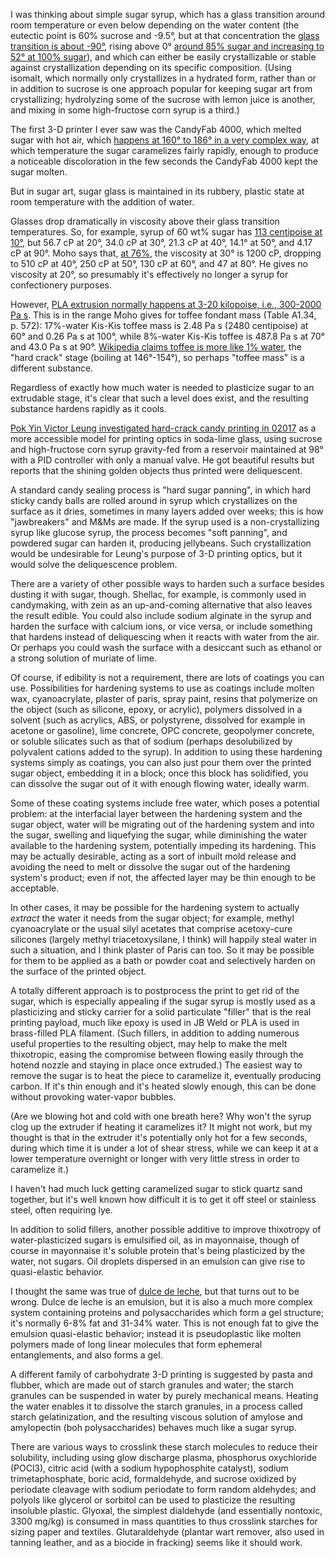 I was thinking about simple sugar syrup, which has a glass transition
around room temperature or even below depending on the water content
(the eutectic point is 60% sucrose and -9.5°, but at that
concentration the [glass transition is about -90°][1], rising above 0°
[around 85% sugar and increasing to 52° at 100% sugar][2]), and which
can either be easily crystallizable or stable against crystallization
depending on its specific composition.  (Using isomalt, which normally
only crystallizes in a hydrated form, rather than or in addition to
sucrose is one approach popular for keeping sugar art from
crystallizing; hydrolyzing some of the sucrose with lemon juice is
another, and mixing in some high-fructose corn syrup is a third.)

[1]: https://www.doitpoms.ac.uk/tlplib/biocrystal/water-sucrose.php
[2]: http://imartinez.etsiae.upm.es/~isidoro/bk3/c07sol/Solution%20properties.pdf

The first 3-D printer I ever saw was the CandyFab 4000, which melted
sugar with hot air, which [happens at 160° to 186° in a very complex
way][0], at which temperature the sugar caramelizes fairly rapidly,
enough to produce a noticeable discoloration in the few seconds the
CandyFab 4000 kept the sugar molten.

[0]: https://pubs.acs.org/doi/10.1021/jf3002526

But in sugar art, sugar glass is maintained in its rubbery, plastic
state at room temperature with the addition of water.

Glasses drop dramatically in viscosity above their glass transition
temperatures.  So, for example, syrup of 60 wt% sugar has [113
centipoise at 10°][3], but 56.7 cP at 20°, 34.0 cP at 30°, 21.3 cP at
40°, 14.1° at 50°, and 4.17 cP at 90°.  Moho says that, [at 76%][4],
the viscosity at 30° is 1200 cP, dropping to 510 cP at 40°, 250 cP at
50°, 130 cP at 60°, and 47 at 80°.  He gives no viscosity at 20°, so
presumably it's effectively no longer a syrup for confectionery
purposes.

However, [PLA extrusion normally happens at 3-20 kilopoise, i.e.,
300-2000 Pa s][5].  This is in the range Moho gives for toffee fondant
mass (Table A1.34, p. 572): 17%-water Kis-Kis toffee mass is 2.48 Pa s
(2480 centipoise) at 60° and 0.26 Pa s at 100°, while 8%-water Kis-Kis
toffee is 487.8 Pa s at 70° and 43.0 Pa s at 90°.  [Wikipedia claims
toffee is more like 1% water][6], the "hard crack" stage (boiling at
146°-154°), so perhaps "toffee mass" is a different substance.

[3]: https://www.engineeringtoolbox.com/sugar-solutions-dynamic-viscosity-d_1895.html
[4]: https://onlinelibrary.wiley.com/doi/pdf/10.1002/9781444320527.app1 "Confectionery and Chocolate Engineering: Principles and Applications, Ferenc Á. Moho, 02010"
[5]: https://core.ac.uk/download/pdf/163105304.pdf "Influence of printing parameters on the stability of deposited beads in fused filament fabrication of poly(lactic) acid, p. 13, section 'shear rate and viscosity of the polymer in the liquefier'"
[6]: https://en.wikipedia.org/wiki/Candy_making#Sugar_stages

Regardless of exactly how much water is needed to plasticize sugar to
an extrudable stage, it's clear that such a level does exist, and the
resulting substance hardens rapidly as it cools.

[Pok Yin Victor Leung investigated hard-crack candy printing in
02017][7] as a more accessible model for printing optics in soda-lime
glass, using sucrose and high-fructose corn syrup gravity-fed from a
reservoir maintained at 98° with a PID controller with only a manual
valve.  He got beautiful results but reports that the shining golden
objects thus printed were deliquescent.

[7]: https://dspace.mit.edu/bitstream/handle/1721.1/115176/Leung-Sugar%203D%20Printing_%20Additive%20Manufac.pdf?sequence=1&isAllowed=y

A standard candy sealing process is "hard sugar panning", in which
hard sticky candy balls are rolled around in syrup which crystallizes
on the surface as it dries, sometimes in many layers added over weeks;
this is how "jawbreakers" and M&Ms are made.  If the syrup used is a
non-crystallizing syrup like glucose syrup, the process becomes "soft
panning", and powdered sugar can harden it, producing jellybeans.
Such crystallization would be undesirable for Leung's purpose of 3-D
printing optics, but it would solve the deliquescence problem.

There are a variety of other possible ways to harden such a surface
besides dusting it with sugar, though.  Shellac, for example, is
commonly used in candymaking, with zein as an up-and-coming
alternative that also leaves the result edible.  You could also
include sodium alginate in the syrup and harden the surface with
calcium ions, or vice versa, or include something that hardens instead
of deliquescing when it reacts with water from the air.  Or perhaps
you could wash the surface with a desiccant such as ethanol or a
strong solution of muriate of lime.

Of course, if edibility is not a requirement, there are lots of
coatings you can use.  Possibilities for hardening systems to use as
coatings include molten wax, cyanoacrylate, plaster of paris, spray
paint, resins that polymerize on the object (such as silicone, epoxy,
or acrylic), polymers dissolved in a solvent (such as acrylics, ABS,
or polystyrene, dissolved for example in acetone or gasoline), lime
concrete, OPC concrete, geopolymer concrete, or soluble silicates such
as that of sodium (perhaps desolubilized by polyvalent cations added
to the syrup).  In addition to using these hardening systems simply as
coatings, you can also just pour them over the printed sugar object,
embedding it in a block; once this block has solidified, you can
dissolve the sugar out of it with enough flowing water, ideally warm.

Some of these coating systems include free water, which poses a
potential problem: at the interfacial layer between the hardening
system and the sugar object, water will be migrating out of the
hardening system and into the sugar, swelling and liquefying the
sugar, while diminishing the water available to the hardening system,
potentially impeding its hardening.  This may be actually desirable,
acting as a sort of inbuilt mold release and avoiding the need to melt
or dissolve the sugar out of the hardening system's product; even if
not, the affected layer may be thin enough to be acceptable.

In other cases, it may be possible for the hardening system to
actually *extract* the water it needs from the sugar object; for
example, methyl cyanoacrylate or the usual silyl acetates that
comprise acetoxy-cure silicones (largely methyl triacetoxysilane, I
think) will happily steal water in such a situation, and I think
plaster of Paris can too.  So it may be possible for them to be
applied as a bath or powder coat and selectively harden on the surface
of the printed object.

A totally different approach is to postprocess the print to get rid of
the sugar, which is especially appealing if the sugar syrup is mostly
used as a plasticizing and sticky carrier for a solid particulate
"filler" that is the real printing payload, much like epoxy is used in
JB Weld or PLA is used in brass-filled PLA filament.  (Such fillers,
in addition to adding numerous useful properties to the resulting
object, may help to make the melt thixotropic, easing the compromise
between flowing easily through the hotend nozzle and staying in place
once extruded.)  The easiest way to remove the sugar is to heat the
piece to caramelize it, eventually producing carbon.  If it's thin
enough and it's heated slowly enough, this can be done without
provoking water-vapor bubbles.

(Are we blowing hot and cold with one breath here?  Why won't the
syrup clog up the extruder if heating it caramelizes it?  It might not
work, but my thought is that in the extruder it's potentially only hot
for a few seconds, during which time it is under a lot of shear
stress, while we can keep it at a lower temperature overnight or
longer with very little stress in order to caramelize it.)

I haven't had much luck getting caramelized sugar to stick quartz sand
together, but it's well known how difficult it is to get it off steel
or stainless steel, often requiring lye.

In addition to solid fillers, another possible additive to improve
thixotropy of water-plasticized sugars is emulsified oil, as in
mayonnaise, though of course in mayonnaise it's soluble protein that's
being plasticized by the water, not sugars.  Oil droplets dispersed in
an emulsion can give rise to quasi-elastic behavior.

I thought the same was true of [dulce de leche][8], but that turns out
to be wrong.  Dulce de leche is an emulsion, but it is also a much
more complex system containing proteins and polysaccharides which form
a gel structure; it's normally 6-8% fat and 31-34% water.  This is not
enough fat to give the emulsion quasi-elastic behavior; instead it is
pseudoplastic like molten polymers made of long linear molecules that
form ephemeral entanglements, and also forms a gel.

[8]: https://ri.conicet.gov.ar/handle/11336/103304 "Physicochemical and Rheological Characterization of 'Dulce de Leche', Ranalli, Andres, Califano 02011, CC-BY-NC-SA"

A different family of carbohydrate 3-D printing is suggested by pasta
and flubber, which are made out of starch granules and water; the
starch granules can be suspended in water by purely mechanical means.
Heating the water enables it to dissolve the starch granules, in a
process called starch gelatinization, and the resulting viscous
solution of amylose and amylopectin (boh polysaccharides) behaves much
like a sugar syrup.

There are various ways to crosslink these starch molecules to reduce
their solubility, including using glow discharge plasma, phosphorus
oxychloride (POCl3), citric acid (with a sodium hypophosphite
catalyst), sodium trimetaphosphate, boric acid, formaldehyde, and
sucrose oxidized by periodate cleavage with sodium periodate to form
random aldehydes; and polyols like glycerol or sorbitol can be used to
plasticize the resulting insoluble plastic.  Glyoxal, the simplest
dialdehyde (and essentially nontoxic, 3300 mg/kg) is consumed in mass
quantities to thus crosslink starches for sizing paper and textiles.
Glutaraldehyde (plantar wart remover, also used in tanning leather,
and as a biocide in fracking) seems like it should work.
